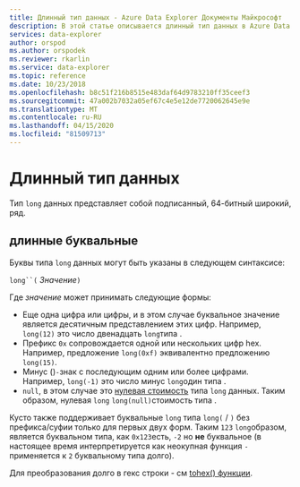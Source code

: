 ```yaml
---
title: Длинный тип данных - Azure Data Explorer Документы Майкрософт
description: В этой статье описывается длинный тип данных в Azure Data Explorer.
services: data-explorer
author: orspod
ms.author: orspodek
ms.reviewer: rkarlin
ms.service: data-explorer
ms.topic: reference
ms.date: 10/23/2018
ms.openlocfilehash: b8c51f216b8515e483daf64d9783210ff35ceef3
ms.sourcegitcommit: 47a002b7032a05ef67c4e5e12de7720062645e9e
ms.translationtype: MT
ms.contentlocale: ru-RU
ms.lasthandoff: 04/15/2020
ms.locfileid: "81509713"
---
```

# <a name="the-long-data-type"></a>Длинный тип данных

Тип `long` данных представляет собой подписанный, 64-битный широкий, ряд.

## <a name="long-literals"></a>длинные буквальные

Буквы типа `long` данных могут быть указаны в следующем синтаксисе:

`long``(` *Значение*`)`

Где *значение* может принимать следующие формы:
* Еще одна цифра или цифры, и в этом случае буквальное значение является десятичным представлением этих цифр. Например, `long(12)` это число двенадцать `long`типа .
* Префикс `0x` сопровождается одной или нескольких цифр hex. Например, предложение `long(0xf)` эквивалентно предложению `long(15)`.
* Минус ()`-`знак с последующим одним или более цифрами. Например, `long(-1)` это число минус `long`один типа .
* `null`, в этом случае это [нулевая стоимость](null-values.md) типа `long` данных. Таким образом, нулевая `long` `long(null)`стоимость типа .

Кусто также поддерживает буквальные `long` типа `long(` / `)` без префикса/суфии только для первых двух форм. Таким `123` `long`образом, является буквальном типа, как `0x123`есть, `-2` но **не** буквальное (в настоящее время интерпретируется как неокупная функция `-` применяется к `2` буквальному типа долго).
 
Для преобразования долго в гекс строки - см [tohex() функции](../tohexfunction.md).